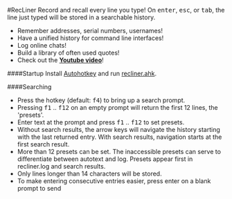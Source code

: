 #RecLiner
Record and recall every line you type! On <kbd>enter</kbd>, <kbd>esc</kbd>, or <kbd>tab</kbd>, the line just typed will be stored in a searchable history.
* Remember addresses, serial numbers, usernames!
* Have a unified history for command line interfaces!
* Log online chats!
* Build a library of often used quotes!
* Check out the **[Youtube video](https://www.youtube.com/watch?v=iOPYzTMHf_0)**!

####Startup
Install [Autohotkey](http://www.autohotkey.com/) and run [recliner.ahk](https://raw.githubusercontent.com/q335r49/RecLiner/master/recliner.ahk).

####Searching
* Press the hotkey (default: <kbd>f4</kbd>) to bring up a search prompt.
* Pressing <kbd>f1</kbd> .. <kbd>f12</kbd> on an empty prompt will return the first 12 lines, the 'presets'.
* Enter text at the prompt and press <kbd>f1</kbd> .. <kbd>f12</kbd> to set presets.
* Without search results, the arrow keys will navigate the history starting with the last returned entry. With search results, navigation starts at the first search result.
* More than 12 presets can be set. The inaccessible presets can serve to differentiate between autotext and log. Presets appear first in recliner.log and search results.
* Only lines longer than 14 characters will be stored.
* To make entering consecutive entries easier, press enter on a blank prompt to send
